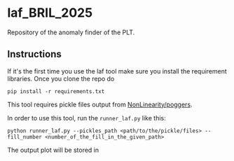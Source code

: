 # laf_BRIL_2025

Repository of the anomaly finder of the PLT.

## Instructions

If it's the first time you use the laf tool make sure you install the requirement libraries. Once you clone the repo do

```
pip install -r requirements.txt
```

This tool requires pickle files output from [NonLinearity/poggers](https://gitlab.cern.ch/flpereir/nonlinearity/-/tree/master/poggers?ref_type=heads). 

In order to use this tool, run the `runner_laf.py` like this:

```
python runner_laf.py --pickles_path <path/to/the/pickle/files> --fill_number <number_of_the_fill_in_the_given_path>
```

The output plot will be stored in 
